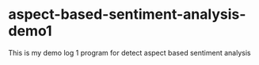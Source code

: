 # aspect-based-sentiment-analysis-demo1
This is my demo log 1 program for detect aspect based sentiment analysis
